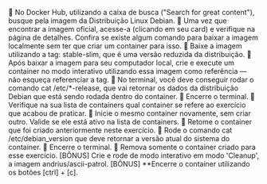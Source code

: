 🚀 No Docker Hub, utilizando a caixa de busca ("Search for great content"), busque pela imagem da Distribuição Linux Debian.
🚀 Uma vez que encontrar a imagem oficial, acesse-a (clicando em seu card) e verifique na página de detalhes. Confira se existe algum comando para baixar a imagem localmente sem ter que criar um container para isso.
🚀 Baixe a imagem utilizando a tag: stable-slim, que é uma versão reduzida da distribuição.
🚀 Após baixar a imagem para seu computador local, crie e execute um container no modo interativo utilizando essa imagem como referência — não esqueça referenciar a tag.
🚀 No terminal, você deve conseguir rodar o comando cat /etc/*-release, que vai retornar os dados da distribuição Debian que está sendo rodada dentro do container.
🚀 Encerre o terminal.
🚀 Verifique na sua lista de containers qual container se refere ao exercício que acabou de praticar.
🚀 Inicie o mesmo container novamente, sem criar outro. Valide se ele está ativo na lista de containers.
🚀 Retome o container que foi criado anteriormente neste exercício.
🚀 Rode o comando cat /etc/debian_version que deve retornar a versão atual do sistema do container.
🚀 Encerre o terminal.
🚀 Remova somente o container criado para esse exercício.
[BÔNUS] Crie e rode de modo interativo em modo 'Cleanup', a imagem andrius/ascii-patrol.
[BÔNUS] **Encerre o container utilizando os botões [ctrl] + [c].